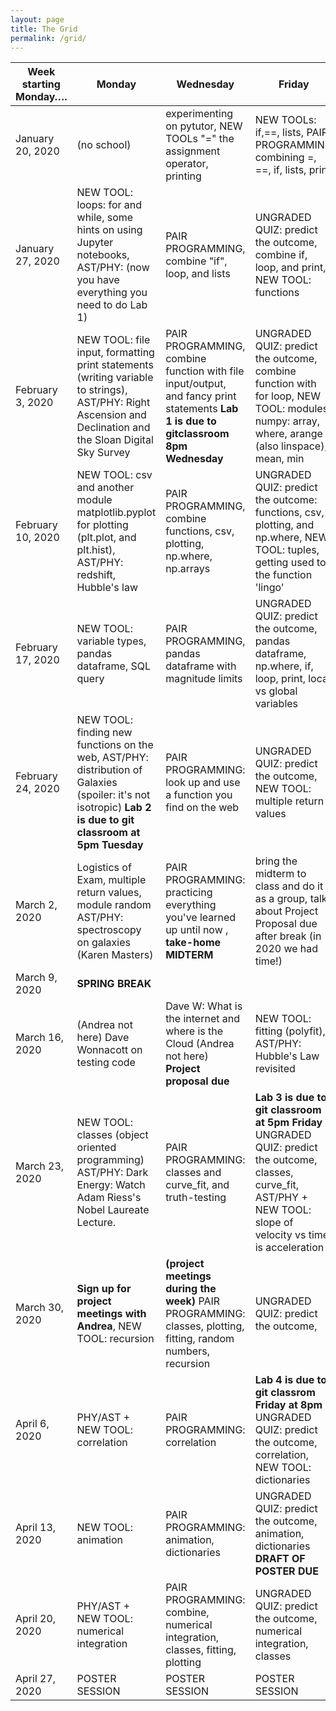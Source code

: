 ```yaml
---
layout: page
title: The Grid 
permalink: /grid/
---
```


| Week starting Monday…. | Monday                                                                                                                                                        | Wednesday                                                                                                                          | Friday                                                                                                                                                                                                        |
|------------------------|---------------------------------------------------------------------------------------------------------------------------------------------------------------|------------------------------------------------------------------------------------------------------------------------------------|---------------------------------------------------------------------------------------------------------------------------------------------------------------------------------------------------------------|
| January 20, 2020       | (no school)                                                                                                                                                   | experimenting on pytutor, NEW TOOLs  "=" the assignment operator, printing                                                         | NEW TOOLs: if,==, lists, PAIR PROGRAMMING combining =, ==, if, lists, print                                                                                                                                          |
| January 27, 2020       | NEW TOOL: loops: for and while, some hints on using Jupyter notebooks, AST/PHY:  (now you have everything you need to do Lab 1)                               | PAIR PROGRAMMING, combine "if", loop, and lists                                                                                    | UNGRADED QUIZ: predict the outcome, combine if, loop, and print, NEW TOOL: functions                                                                                                                          |
| February 3, 2020       | NEW TOOL: file input, formatting print statements (writing variable to strings), AST/PHY: Right Ascension and Declination and the Sloan Digital Sky Survey    | PAIR PROGRAMMING, combine function with file input/output, and fancy print statements **Lab 1 is due to gitclassroom 8pm Wednesday** | UNGRADED QUIZ: predict the outcome, combine function with for loop, NEW TOOL: modules, numpy: array, where, arange (also linspace), mean, min |
| February 10, 2020      | NEW TOOL: csv and another module matplotlib.pyplot for plotting (plt.plot, and plt.hist), AST/PHY: redshift, Hubble's law                                     | PAIR PROGRAMMING, combine functions, csv, plotting, np.where, np.arrays                                                            | UNGRADED QUIZ: predict the outcome: functions, csv, plotting, and np.where, NEW TOOL: tuples, getting used to the function 'lingo'                                                                   |
| February 17, 2020      | NEW TOOL: variable types, pandas dataframe, SQL query                                                                  | PAIR PROGRAMMING, pandas dataframe with magnitude limits                                                       | UNGRADED QUIZ: predict the outcome, pandas dataframe, np.where, if, loop, print, local vs global variables                                                                                                 |
| February 24, 2020      | NEW TOOL: finding new functions on the web, AST/PHY: distribution of Galaxies (spoiler: it's not isotropic) **Lab 2 is due to git classroom at 5pm Tuesday**      | PAIR PROGRAMMING: look up and use a function you find on the web          | UNGRADED QUIZ: predict the outcome, NEW TOOL: multiple return values  |
| March 2, 2020          | Logistics of Exam, multiple return values, module random AST/PHY: spectroscopy on galaxies (Karen Masters)  | PAIR PROGRAMMING: practicing everything you've learned up until now , **take-home MIDTERM**                                            | bring the midterm to class and do it as a group, talk about Project Proposal due after break (in 2020 we had time!)                                                                                                                                                               |
| March 9, 2020          | **SPRING BREAK**                                                                                                                                                  |                                                                                                                        |                                                                                                                                                                                                   |
| March 16, 2020         | (Andrea not here)  Dave Wonnacott on testing code                                                                                                          | Dave W: What is the internet and where is the Cloud (Andrea not here) **Project proposal due**                                                          | NEW TOOL: fitting (polyfit), AST/PHY: Hubble's Law revisited                                                                                                                                                  |
| March 23, 2020         | NEW TOOL: classes (object oriented programming) AST/PHY:  Dark Energy: Watch Adam Riess's Nobel Laureate Lecture.  | PAIR PROGRAMMING: classes and curve_fit, and truth-testing       | **Lab 3 is due to git classroom at 5pm Friday** UNGRADED QUIZ: predict the outcome, classes, curve_fit, AST/PHY + NEW TOOL: slope of velocity vs time is acceleration                                                                                         |
| March 30, 2020         | **Sign up for project meetings with Andrea**, NEW TOOL: recursion   | **(project meetings during the week)** PAIR PROGRAMMING: classes, plotting, fitting, random numbers, recursion                                    | UNGRADED QUIZ: predict the outcome,                                                                                                                                 |
| April 6, 2020          | PHY/AST + NEW TOOL: correlation                                                                                                                               | PAIR PROGRAMMING: correlation                                                                                                      | **Lab 4 is due to git classrom Friday at 8pm** UNGRADED QUIZ: predict the outcome, correlation, NEW TOOL: dictionaries       |
| April 13, 2020         | NEW TOOL: animation                                                                                                                                           | PAIR PROGRAMMING: animation, dictionaries                                                                                                        | UNGRADED QUIZ: predict the outcome, animation, dictionaries **DRAFT OF POSTER DUE**                                                                                                                                            |
| April 20, 2020         | PHY/AST + NEW TOOL: numerical integration                                                                                                                     | PAIR PROGRAMMING: combine, numerical integration, classes, fitting, plotting                                                       | UNGRADED QUIZ: predict the outcome, numerical integration, classes                                                                                                                                            |
| April 27, 2020         | POSTER SESSION                                                                                                                                                | POSTER SESSION                                                                                                                     | POSTER SESSION                                                                                                                                                                                                |

